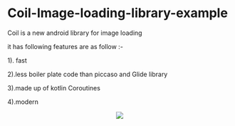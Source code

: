 # Coil-Image-loading-library-example

Coil is a new android library for image loading 

 it has following features are as follow :-
 
 1). fast
 
 2).less boiler plate code than piccaso and Glide library
 
 3).made up of kotlin Coroutines
 
 4).modern


<center><img src="http://www.codingwithjks.tech/Github/coil.png"/></center>
